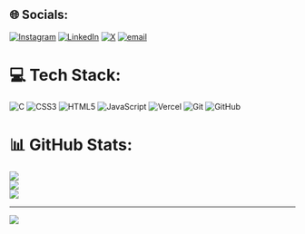 
## 🌐 Socials:
[![Instagram](https://img.shields.io/badge/Instagram-%23E4405F.svg?logo=Instagram&logoColor=white)](https://instagram.com/sachin_dwivedi001) [![LinkedIn](https://img.shields.io/badge/LinkedIn-%230077B5.svg?logo=linkedin&logoColor=white)](https://linkedin.com/in/Sachin-dwivedi95) [![X](https://img.shields.io/badge/X-black.svg?logo=X&logoColor=white)](https://x.com/sachindwivedi0) [![email](https://img.shields.io/badge/Email-D14836?logo=gmail&logoColor=white)](mailto:sachindwivedi7084@gmail.com) 

# 💻 Tech Stack:
![C](https://img.shields.io/badge/c-%2300599C.svg?style=for-the-badge&logo=c&logoColor=white) ![CSS3](https://img.shields.io/badge/css3-%231572B6.svg?style=for-the-badge&logo=css3&logoColor=white) ![HTML5](https://img.shields.io/badge/html5-%23E34F26.svg?style=for-the-badge&logo=html5&logoColor=white) ![JavaScript](https://img.shields.io/badge/javascript-%23323330.svg?style=for-the-badge&logo=javascript&logoColor=%23F7DF1E) ![Vercel](https://img.shields.io/badge/vercel-%23000000.svg?style=for-the-badge&logo=vercel&logoColor=white) ![Git](https://img.shields.io/badge/git-%23F05033.svg?style=for-the-badge&logo=git&logoColor=white) ![GitHub](https://img.shields.io/badge/github-%23121011.svg?style=for-the-badge&logo=github&logoColor=white)
# 📊 GitHub Stats:
![](https://github-readme-stats.vercel.app/api?username=sachindwivedi70&theme=dark&hide_border=false&include_all_commits=false&count_private=false)<br/>
![](https://nirzak-streak-stats.vercel.app/?user=sachindwivedi70&theme=dark&hide_border=false)<br/>
![](https://github-readme-stats.vercel.app/api/top-langs/?username=sachindwivedi70&theme=dark&hide_border=false&include_all_commits=false&count_private=false&layout=compact)

---
[![](https://visitcount.itsvg.in/api?id=sachindwivedi70&icon=0&color=0)](https://visitcount.itsvg.in)

<!-- Proudly created with GPRM ( https://gprm.itsvg.in ) -->
